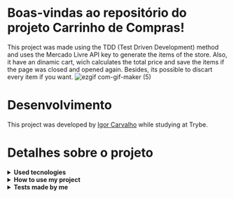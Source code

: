 # Boas-vindas ao repositório do projeto Carrinho de Compras!

This project was made using the TDD (Test Driven Development) method and uses the Mercado Livre API key to generate the items of the store. Also, it have an dinamic cart, wich calculates the total price and save the items if the page was closed and opened again. Besides, its possible to discart every item if you want.
![ezgif com-gif-maker (5)](https://user-images.githubusercontent.com/64559670/190874714-621dee88-43bd-4b1d-8d9c-b17c1a95c112.gif)

# Desenvolvimento

This project was developed by [Igor Carvalho](https://www.linkedin.com/in/igor-carvalho-554481244/) while studying at Trybe.

# Detalhes sobre o projeto

<details>
  <summary><strong>Used tecnologies</strong></summary><br />

  - Semantic HTML
  - CSS
  - JavaScript
  - JavaScript DOM and Events
  - WebStorage (localStorage)
  - CSS Flexbox
  - JavaScript ES6
  - JavaScript ES6 HOFs
  - Jest framework
  
</details>

<details>
  <summary><strong>How to use my project</strong></summary><br />

  First of all, clone the repositorie
  - `git clone * SSH key *` <br />
  Then, enter the cloned repositorie
  - `cd * directorie name *` <br />
  Finally, install the project dependencies in the terminal
  - `npm install`
</details>

<details>
  <summary><strong>Tests made by me</strong></summary><br />

  How i said, this code was made by TDD method, so you can also test the functions that i made, to see if it's working properly. All tests are in the 'tests' directorie and was made using Jest framework. 
  `Warning: only the tests showed in this section were made by me. The other tests belongs to Trybe`
  <details>
    <summary><strong>fetchItem test</strong></summary><br />
    To run the test just type in the terminal
    - npm test fetchItem
  </details>
  <details>
    <summary><strong>fetchProducts test</strong></summary><br />
    To run the test just type in the terminal
    - npm test fetchProducts
  </details>
  <details>
    <summary><strong>getSavedCartItems test</strong></summary><br />
    To run the test just type in the terminal
    - npm test getSavedCartItems
  </details>
  <details>
    <summary><strong>saveCartItems test</strong></summary><br />
    To run the test just type in the terminal
    - npm test saveCartItems
  </details>
</details>
